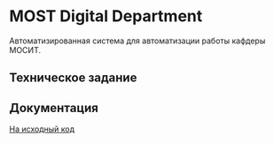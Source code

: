 # MOST Digital Department

Автоматизированная система для автоматизации работы кафдеры МОСИТ.

## Техническое задание







## Документация





[На исходный код](Докуметация/Исходный_код/mdd/index.html)